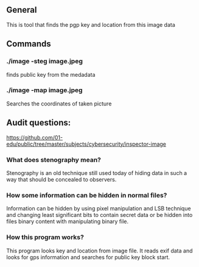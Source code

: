 ## General

This is tool that finds the pgp key and location from this image data

## Commands

### ./image -steg image.jpeg

finds public key from the medadata

### ./image -map image.jpeg

Searches the coordinates of taken picture

## Audit questions:

https://github.com/01-edu/public/tree/master/subjects/cybersecurity/inspector-image

### What does stenography mean?

Stenography is an old technique still used today of hiding data in such a way that should be concealed to observers.

### How some information can be hidden in normal files?

Information can be hidden by using pixel manipulation and LSB technique and changing least significant bits to contain secret data or
be hidden into files binary content with manipulating binary file.

### How this program works?

This program looks key and location from image file. It reads exif data and looks for gps information and
searches for public key block start.
